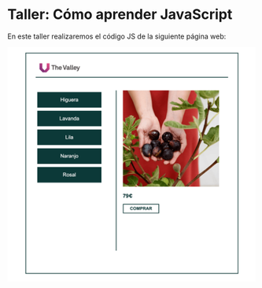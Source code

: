 # Taller: Cómo aprender JavaScript

En este taller realizaremos el código JS de la siguiente página web:

![Resultado](./assets/imgs/resultado.png)
